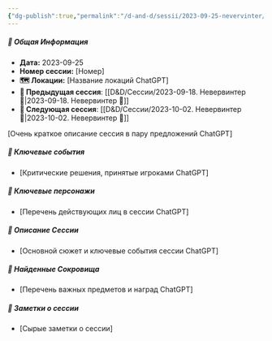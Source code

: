 ```yaml
---
{"dg-publish":true,"permalink":"/d-and-d/sessii/2023-09-25-nevervinter/","created":"2023-12-26T16:48:25.095+04:00","updated":"2023-12-26T17:01:52.419+04:00"}
---
```



##### 📅 Общая Информация

- **Дата:** 2023-09-25
- **Номер cессии:** [Номер]
- **🗺️ Локации:** [Название локаций ChatGPT]
- **🔗 Предыдущая сессия**: [[D&D/Сессии/2023-09-18. Невервинтер 🛑\|2023-09-18. Невервинтер 🛑]]
- **🔗 Следующая сессия**: [[D&D/Сессии/2023-10-02. Невервинтер 🛑\|2023-10-02. Невервинтер 🛑]]

[Очень краткое описание сессия в пару предложений ChatGPT]
##### 🔑 **Ключевые события** 
- [Критические решения, принятые игроками ChatGPT]
##### 🧍 **Ключевые персонажи** 
- [Перечень действующих лиц в сессии ChatGPT]
##### 📖 **Описание Сессии** 
- [Основной сюжет и ключевые события сессии ChatGPT]
##### 💎 **Найденные Сокровища** 
- [Перечень важных предметов и наград ChatGPT]
##### 📝 **Заметки о сессии**
- [Сырые заметки о сессии]

